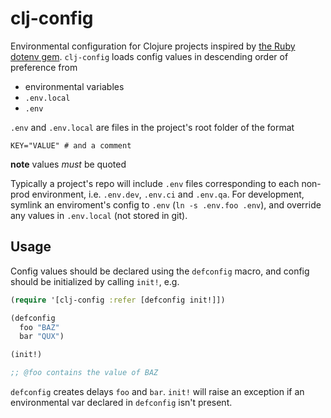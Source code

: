 # clj-config

Environmental configuration for Clojure projects inspired by
[the Ruby dotenv gem](https://github.com/bkeepers/dotenv).
`clj-config` loads config values in descending order of preference from

* environmental variables
* `.env.local`
* `.env`

`.env` and `.env.local` are files in the project's root folder of the
format

```shell
KEY="VALUE" # and a comment
```
**note** values *must* be quoted


Typically a project's repo will include `.env` files corresponding to
each non-prod environment, i.e. `.env.dev`, `.env.ci` and `.env.qa`.
For development, symlink an enviroment's config  to `.env` (`ln -s .env.foo .env`),
and override any values in `.env.local` (not stored in git).

## Usage

Config values should be declared using the `defconfig` macro, and
config should be initialized by calling `init!`, e.g.

```clojure
(require '[clj-config :refer [defconfig init!]])

(defconfig
  foo "BAZ"
  bar "QUX")

(init!)

;; @foo contains the value of BAZ
```

`defconfig` creates delays `foo` and `bar`. `init!` will raise an
exception if an environmental var declared in `defconfig` isn't
present.
